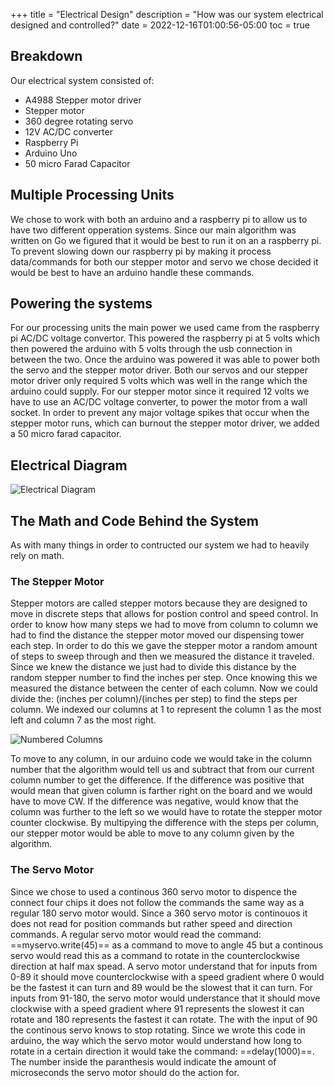 +++
title = "Electrical Design"
description = "How was our system electrical designed and controlled?"
date = 2022-12-16T01:00:56-05:00
toc = true
## Breakdown
Our electrical system consisted of: 
* A4988 Stepper motor driver
* Stepper motor
* 360 degree rotating servo
* 12V AC/DC converter 
* Raspberry Pi
* Arduino Uno
* 50 micro Farad Capacitor

## Multiple Processing Units
We chose to work with both an arduino and a raspberry pi to allow us to have two different opperation systems. Since our main algorithm was written on Go we figured that it would be best to run it on an a raspberry pi. To prevent slowing down our raspberry pi by making it process data/commands for both our stepper motor and servo we chose decided it would be best to have an arduino handle these commands. 

## Powering the systems
For our processing units the main power we used came from the raspberry pi AC/DC voltage convertor. This powered the raspberry pi at 5 volts which then powered the arduino with 5 volts through the usb connection in between the two. Once the arduino was powered it was able to power both the servo and the stepper motor driver. Both our servos and our stepper motor driver only required 5 volts which was well in the range which the arduino could supply. For our stepper motor since it required 12 volts we have to use an AC/DC voltage converter, to power the motor from a wall socket. In order to prevent any major voltage spikes that occur when the stepper motor runs, which can burnout the stepper motor driver, we added a 50 micro farad capacitor.

## Electrical Diagram

![Electrical Diagram](/static/images/4circle_eschematic)

## The Math and Code Behind the System
As with many things in order to contructed our system we had to heavily rely on math.

### The Stepper Motor
Stepper motors are called stepper motors because they are designed to move in discrete steps that allows for postion control and speed control. In order to know how many steps we had to move from column to column we had to find the distance the stepper motor moved our dispensing tower each step. In order to do this we gave the stepper motor a random amount of steps to sweep through and then we measured the distance it traveled. Since we knew the distance we just had to divide this distance by the random stepper number to find the inches per step. Once knowing this we measured the distance between the center of each column. Now we could divide the: (inches per column)/(inches per step) to find the steps per column. 
We indexed our columns at 1 to represent the column 1 as the most left and column 7 as the most right.

![Numbered Columns](/static/images/numbered_col.png)

To move to any column, in our arduino code we would take in the column number that the algorithm would tell us and subtract that from our current column number to get the difference. If the difference was positive that would mean that given column is farther right on the board and we would have to move CW. If the difference was negative, would know that the column was further to the left so we would have to rotate the stepper motor counter clockwise. By multipying the difference with the steps per column, our stepper motor would be able to move to any column given by the algorithm.

### The Servo Motor
Since we chose to used a continous 360 servo motor to dispence the connect four chips it does not follow the commands the same way as a regular 180 servo motor would. Since a 360 servo motor is continouos it does not read for position commands but rather speed and direction commands. A regular servo motor would read the command: ==myservo.write(45)== as a command to move to angle 45 but a continous servo would read this as a command to rotate in the counterclockwise direction at half max spead.
A servo motor understand that for inputs from 0-89 it should move counterclockwise with a speed gradient where 0 would be the fastest it can turn and 89 would be the slowest that it can turn. For inputs from 91-180, the servo motor would understance that it should move clockwise with a speed gradient where 91 represents the slowest it can rotate and 180 represents the fastest it can rotate. The with the input of 90 the continous servo knows to stop rotating. Since we wrote this code in arduino, the way which the servo motor would understand how long to rotate in a certain direction it would take the command: ==delay(1000)==. The number inside the paranthesis would indicate the amount of microseconds the servo motor should do the action for.
